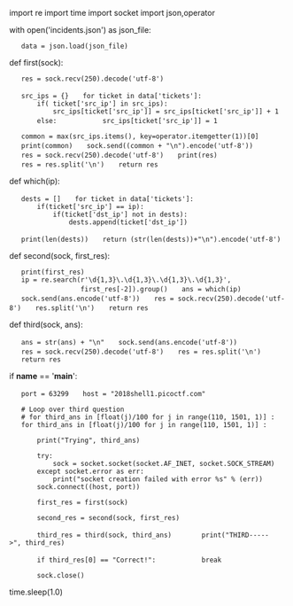 import re import time import socket import json,operator

with open('incidents.json') as json_file:

`   data = json.load(json_file)`

def first(sock):

`   res = sock.recv(250).decode('utf-8')`

`   src_ips = {}`
`   for ticket in data['tickets']:`
`       if( ticket['src_ip'] in src_ips):`
`           src_ips[ticket['src_ip']] = src_ips[ticket['src_ip']] + 1`
`       else:`
`           src_ips[ticket['src_ip']] = 1`

`   common = max(src_ips.items(), key=operator.itemgetter(1))[0]`
`   print(common)`
`   sock.send((common + "\n").encode('utf-8'))`
`   res = sock.recv(250).decode('utf-8')`
`   print(res)`
`   res = res.split('\n')`
`   return res`

def which(ip):

`   dests = []`
`   for ticket in data['tickets']:`
`       if(ticket['src_ip'] == ip):`
`           if(ticket['dst_ip'] not in dests):`
`               dests.append(ticket['dst_ip'])`

`   print(len(dests))`
`   return (str(len(dests))+"\n").encode('utf-8')`

def second(sock, first_res):

`   print(first_res)`
`   ip = re.search(r'\d{1,3}\.\d{1,3}\.\d{1,3}\.\d{1,3}',`
`                  first_res[-2]).group()`
`   ans = which(ip)`
`   sock.send(ans.encode('utf-8'))`
`   res = sock.recv(250).decode('utf-8')`
`   res.split('\n')`
`   return res`

def third(sock, ans):

`   ans = str(ans) + "\n"`
`   sock.send(ans.encode('utf-8'))`
`   res = sock.recv(250).decode('utf-8')`
`   res = res.split('\n')`
`   return res`

if __name__ == '__main__':

`   port = 63299`
`   host = "2018shell1.picoctf.com"`

`   # Loop over third question`
`   # for third_ans in [float(j)/100 for j in range(110, 1501, 1)] :`
`   for third_ans in [float(j)/100 for j in range(110, 1501, 1)] :`

`       print("Trying", third_ans)`

`       try:`
`           sock = socket.socket(socket.AF_INET, socket.SOCK_STREAM)`
`       except socket.error as err:`
`           print("socket creation failed with error %s" % (err))`
`       sock.connect((host, port))`

`       first_res = first(sock)`

`       second_res = second(sock, first_res)`

`       third_res = third(sock, third_ans)`
`       print("THIRD----->", third_res)`

`       if third_res[0] == "Correct!":`
`           break`

`       sock.close()`

time.sleep(1.0)